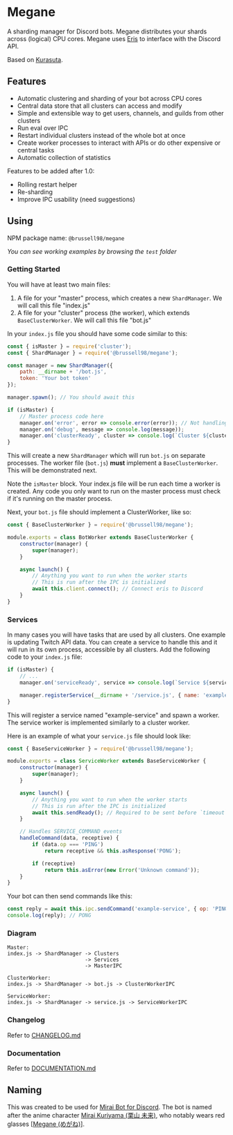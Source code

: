 # Megane

A sharding manager for Discord bots. Megane distributes your shards across (logical) CPU cores. Megane uses [Eris](https://github.com/abalabahaha/eris) to interface with the Discord API.

Based on [Kurasuta](https://github.com/DevYukine/Kurasuta).

## Features

- Automatic clustering and sharding of your bot across CPU cores
- Central data store that all clusters can access and modify
- Simple and extensible way to get users, channels, and guilds from other clusters
- Run eval over IPC
- Restart individual clusters instead of the whole bot at once
- Create worker processes to interact with APIs or do other expensive or central tasks
- Automatic collection of statistics

Features to be added after 1.0:

- Rolling restart helper
- Re-sharding
- Improve IPC usability (need suggestions)

## Using

NPM package name: `@brussell98/megane`

*You can see working examples by browsing the `test` folder*

### Getting Started

You will have at least two main files:
1. A file for your "master" process, which creates a new `ShardManager`. We will call this file "index.js"
2. A file for your "cluster" process (the worker), which extends `BaseClusterWorker`. We will call this file "bot.js"

In your `index.js` file you should have some code similar to this:
```js
const { isMaster } = require('cluster');
const { ShardManager } = require('@brussell98/megane');

const manager = new ShardManager({
	path: __dirname + '/bot.js',
	token: 'Your bot token'
});

manager.spawn(); // You should await this

if (isMaster) {
	// Master process code here
	manager.on('error', error => console.error(error)); // Not handling these errors will kill everything when any error is emitted
	manager.on('debug', message => console.log(message));
	manager.on('clusterReady', cluster => console.log(`Cluster ${cluster.id} ready`));
}
```
This will create a new `ShardManager` which will run `bot.js` on separate processes. The worker file (`bot.js`) **must** implement a `BaseClusterWorker`. This will be demonstrated next.

Note the `isMaster` block. Your index.js file will be run each time a worker is created. Any code you only want to run on the master process must check if it's running on the master process.

Next, your `bot.js` file should implement a ClusterWorker, like so:
```js
const { BaseClusterWorker } = require('@brussell98/megane');

module.exports = class BotWorker extends BaseClusterWorker {
	constructor(manager) {
		super(manager);
	}

	async launch() {
		// Anything you want to run when the worker starts
		// This is run after the IPC is initialized
		await this.client.connect(); // Connect eris to Discord
	}
}
```

### Services

In many cases you will have tasks that are used by all clusters. One example is updating Twitch API data. You can create a service to handle this and it will run in its own process, accessible by all clusters. Add the following code to your `index.js` file:
```js
if (isMaster) {
	// ...
	manager.on('serviceReady', service => console.log(`Service ${service.name} ready`));

	manager.registerService(__dirname + '/service.js', { name: 'example-service', timeout: 60e3 });
}
```
This will register a service named "example-service" and spawn a worker. The service worker is implemented similarly to a cluster worker.

Here is an example of what your `service.js` file should look like:
```js
const { BaseServiceWorker } = require('@brussell98/megane');

module.exports = class ServiceWorker extends BaseServiceWorker {
	constructor(manager) {
		super(manager);
	}

	async launch() {
		// Anything you want to run when the worker starts
		// This is run after the IPC is initialized
		await this.sendReady(); // Required to be sent before `timeout`
	}

	// Handles SERVICE_COMMAND events
	handleCommand(data, receptive) {
		if (data.op === 'PING')
			return receptive && this.asResponse('PONG');

		if (receptive)
			return this.asError(new Error('Unknown command'));
	}
}
```
Your bot can then send commands like this:
```js
const reply = await this.ipc.sendCommand('example-service', { op: 'PING' }, { receptive: true });
console.log(reply); // PONG
```

### Diagram

```
Master:
index.js -> ShardManager -> Clusters
						 -> Services
						 -> MasterIPC

ClusterWorker:
index.js -> ShardManager -> bot.js -> ClusterWorkerIPC

ServiceWorker:
index.js -> ShardManager -> service.js -> ServiceWorkerIPC
```

### Changelog

Refer to [CHANGELOG.md](CHANGELOG.md)

### Documentation

Refer to [DOCUMENTATION.md](DOCUMENTATION.md)

## Naming

This was created to be used for [Mirai Bot for Discord](https://mirai.brussell.me). The bot is named after the anime character [Mirai Kuriyama (栗山 未来)](https://myanimelist.net/character/81751/Mirai_Kuriyama), who notably wears red glasses [[Megane (めがね)](https://jisho.org/word/眼鏡)].
